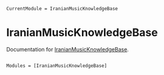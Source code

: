 ```@meta
CurrentModule = IranianMusicKnowledgeBase
```

# IranianMusicKnowledgeBase

Documentation for [IranianMusicKnowledgeBase](https://github.com/ArdavanKhalij/IranianMusicKnowledgeBase.jl).

```@index
```

```@autodocs
Modules = [IranianMusicKnowledgeBase]
```
